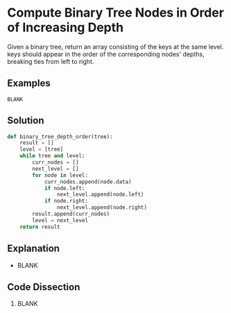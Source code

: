 # Compute Binary Tree Nodes in Order of Increasing Depth
Given a binary tree, return an array consisting of the keys at the same level. keys should appear in the order of the corresponding nodes' depths, breaking ties from left to right.

## Examples
```
BLANK
```

## Solution
```python
def binary_tree_depth_order(tree):
    result = []
    level = [tree]
    while tree and level:
        curr_nodes = []
        next_level = []
        for node in level:
            curr_nodes.append(node.data)
            if node.left:
                next_level.append(node.left)
            if node.right:
                next_level.append(node.right)
        result.append(curr_nodes)
        level = next_level
    return result
```

## Explanation
* BLANK

## Code Dissection
1. BLANK